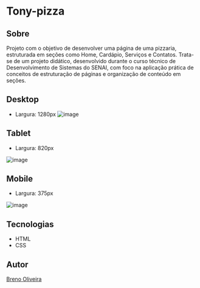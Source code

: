 # Tony-pizza
## Sobre
Projeto com o objetivo de desenvolver uma página de uma pizzaria, estruturada em seções como Home, Cardápio, Serviços e Contatos.
Trata-se de um projeto didático, desenvolvido durante o curso técnico de Desenvolvimento de Sistemas do SENAI, com foco na aplicação prática de conceitos de estruturação de páginas e organização de conteúdo em seções.
## Desktop
- Largura: 1280px 
![image](https://github.com/user-attachments/assets/6b7471a7-14cf-43f2-9f26-532730c2edd2)

## Tablet
- Largura: 820px

![image](https://github.com/user-attachments/assets/8d239ed8-27c9-4e91-951f-9420bb983250)

## Mobile
- Largura: 375px

![image](https://github.com/user-attachments/assets/039b0b7a-2afd-4cc6-aa04-33d3e866deab)

## Tecnologias
- HTML
- CSS
## Autor
[Breno Oliveira](https://www.linkedin.com/in/breno-oliveira-assis-reis-203010351/)

